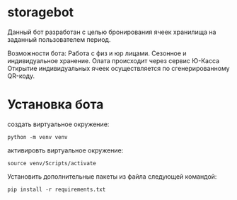 # storagebot
Данный бот разработан с целью бронирования ячеек хранилища на заданный пользователем период.

Возможности бота:
Работа с физ и юр лицами.
Сезонное и индивидуальное хранение.
Олата происходит через сервис Ю-Касса
Открытие индивидуальных ячеек осуществляется по сгенерированному QR-коду.


# Установка бота

создать виртуальное окружение:

```
python -m venv venv
```

активировть виртуальное окружение:

```
source venv/Scripts/activate
```

Установить дополнительные пакеты из файла следующей командой:

```
pip install -r requirements.txt
```
